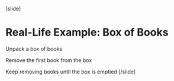 [slide]
# Real-Life Example: Box of Books
Unpack a box of books

Remove the first book from the box

Keep removing books until the box is emptied
[/slide]
